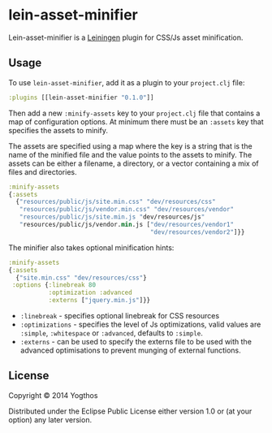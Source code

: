 # lein-asset-minifier

Lein-asset-minifier is a [Leiningen](https://github.com/technomancy/leiningen) plugin for CSS/Js asset minification.

## Usage

To use `lein-asset-minifier`, add it as a plugin to your `project.clj` file:

```clojure
:plugins [[lein-asset-minifier "0.1.0"]]
```

Then add a new `:minify-assets` key to your `project.clj` file that contains a map of configuration options.
At minimum there must be an `:assets` key that specifies the assets to minify.

The assets are specified using a map where the key is a string that is the name of the minified file and the
value points to the assets to minify. The assets can be either a filename, a directory, or a vector containing
a mix of files and directories.

```clojure
:minify-assets
{:assets
  {"resources/public/js/site.min.css" "dev/resources/css"
   "resources/public/js/vendor.min.css" "dev/resources/vendor"
   "resources/public/js/site.min.js "dev/resources/js"
   "resources/public/js/vendor.min.js ["dev/resources/vendor1"
                                       "dev/resources/vendor2"]}}
```

The minifier also takes optional minification hints:

```clojure
:minify-assets
{:assets
  {"site.min.css" "dev/resources/css"}
 :options {:linebreak 80
           :optimization :advanced
           :externs ["jquery.min.js"]}}
```

* `:linebreak` - specifies optional linebreak for CSS resources
* `:optimizations` - specifies the level of Js optimizations, valid values are `:simple`, `:whitespace` or `:advanced`, defaults to `:simple`.
* `:externs` - can be used to specify the externs file to be used with the advanced optimisations to prevent munging of external functions.

## License

Copyright © 2014 Yogthos

Distributed under the Eclipse Public License either version 1.0 or (at
your option) any later version.
